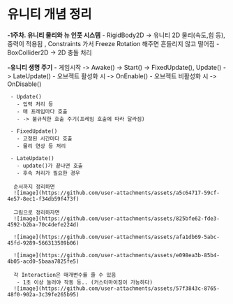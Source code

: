 # 유니티 개념 정리

 **-1주차. 유니티 물리와 뉴 인풋 시스템**
     - RigidBody2D -> 유니티 2D 물리(속도,힘 등), 중력이 적용됨 , Constraints 가서 Freeze Rotation 해주면 흔들리지 않고 떨어짐
     - BoxCollider2D -> 2D 충돌 처리

 **-유니티 생명 주기**
     - 게임시작 -> Awake() -> Start() -> FixedUpdate(), Update() -> LateUpdate()
     - 오브젝트 활성화 시 -> OnEnable()
     - 오브젝트 비활성화 시 -> OnDisable()

     - Update()
       - 입력 처리 등 
       - 매 프레임마다 호출
       - -> 불규칙한 호출 주기(프레임 호출에 따라 달라짐)

     - FixedUpdate()
       - 고정된 시간마다 호출
       - 물리 연상 등 처리

     - LateUpdate()
       - update()가 끝나면 호출
       - 후속 처리가 필요한 경우

      순서까지 정리하면
      ![image](https://github.com/user-attachments/assets/a5c64717-59cf-4e57-8ec1-f34db59f473f)

      그림으로 정리하자면
      ![image](https://github.com/user-attachments/assets/825bfe62-fde3-4592-b2ba-70c4defe224d)

      ![image](https://github.com/user-attachments/assets/afa1db69-5abc-45fd-9289-566313589b06)

      ![image](https://github.com/user-attachments/assets/e098ea3b-85b4-4b05-acd0-5baaa7825fe5)

      각 Interaction은 매개변수를 줄 수 있음
       - 1초 이상 눌러야 작동 등.. (커스터마이징이 가능하다)
      ![image](https://github.com/user-attachments/assets/57f3843c-8765-48f0-902a-3c39fe265b95)

      
     
